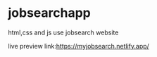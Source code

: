# jobsearchapp
html,css and js use jobsearch website

live preview link:https://myjobsearch.netlify.app/
